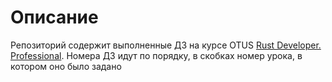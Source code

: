 # Описание

Репозиторий содержит выполненные ДЗ на курсе OTUS [Rust Developer. Professional](https://otus.ru/learning/292068/).
Номера ДЗ идут по порядку, в скобках номер урока, в котором оно было задано
